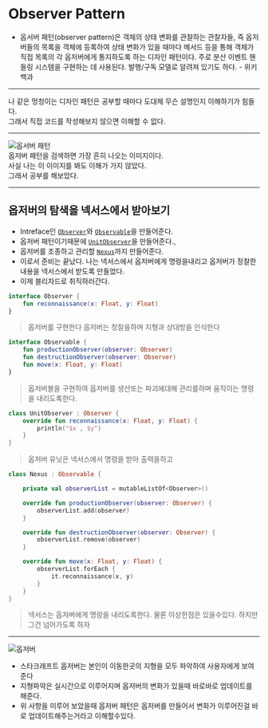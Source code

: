 # Observer Pattern

- 옵서버 패턴(observer pattern)은 객체의 상태 변화를 관찰하는 관찰자들, 즉 옵저버들의 목록을 객체에 등록하여 상태 변화가 있을 때마다 메서드 등을 통해 객체가 직접 목록의 각 옵저버에게 통지하도록 하는 디자인 패턴이다. 주로 분산 이벤트 핸들링 시스템을 구현하는 데 사용된다. 발행/구독 모델로 알려져 있기도 하다. - 위키백과
***
나 같은 멍청이는 디자인 패턴은 공부할 때마다 도대체 무슨 설명인지 이해하기가 힘들다.  
그래서 직접 코드를 작성해보지 않으면 이해할 수 없다.
***
![옵서버 패턴](https://upload.wikimedia.org/wikipedia/commons/thumb/8/8d/Observer.svg/854px-Observer.svg.png)  
옵저버 패턴을 검색하면 가장 흔히 나오는 이미지이다.  
사실 나는 이 이미지를 봐도 이해가 가지 않았다.  
그래서 공부를 해보았다.
***
## 옵저버의 탐색을 넥서스에서 받아보기
- Intreface인 [`Observer`](https://github.com/JeongJinyong/DPM-Design-Pattern/blob/master/ObserverPattern/src/Observer.kt)와 [`Observable`](https://github.com/JeongJinyong/DPM-Design-Pattern/blob/master/ObserverPattern/src/Observable.kt)을 만들어준다.
- 옵저버 패턴이기때문에 [`UnitObserver`](https://github.com/JeongJinyong/DPM-Design-Pattern/blob/master/ObserverPattern/src/UnitObserver.kt)을 만들어준다.,
- 옵저버를 조종하고 관리할 [`Nexus`](https://github.com/JeongJinyong/DPM-Design-Pattern/blob/master/ObserverPattern/src/Nexus.kt)까지 만들어준다.
- 이로서 준비는 끝났다. 나는 넥서스에서 옵저버에게 명령을내리고 옵저버가 정찰한 내용을 넥서스에서 받도록 만들었다.
- 이제 블리자드로 취직하러간다.
```Kotlin
interface Observer {
    fun reconnaissance(x: Float, y: Float)
}
```
> 옵저버를 구현한다 옵저버는 정찰을하며 지형과 상대방을 인식한다
```Kotlin
interface Observable {
    fun productionObserver(observer: Observer)
    fun destructionObserver(observer: Observer)
    fun move(x: Float, y: Float)
}
```
> 옵저버블을 구현하여 옵저버를 생산또는 파괴에대해 관리를하며 움직이는 명령을 내리도록한다.
```Kotlin
class UnitObserver : Observer {
    override fun reconnaissance(x: Float, y: Float) {
        println("$x , $y")
    }
}
```
> 옵저버 유닛은 넥서스에서 명령을 받아 출력을하고
```Kotlin
class Nexus : Observable {

    private val observerList = mutableListOf<Observer>()

    override fun productionObserver(observer: Observer) {
        observerList.add(observer)
    }

    override fun destructionObserver(observer: Observer) {
        observerList.remove(observer)
    }

    override fun move(x: Float, y: Float) {
        observerList.forEach {
            it.reconnaissance(x, y)
        }
    }
}
```
> 넥서스는 옵저버에게 명랑을 내리도록한다.
물론 이상한점은 있을수있다. 하지만 그건 넘어가도록 하자
***
![옵저버](https://coinpan.com/files/attach/images/198/800/207/090/b29ba5dbc4818d27269f02610c36604c.jpg)
- 스타크래프트 옵저버는 본인이 이동한곳의 지형을 모두 파악하여 사용자에게 보여준다
- 지형파악은 실시간으로 이루어지며 옵저버의 변화가 있을때 바로바로 업데이트를 해준다.
- 위 사항을 미루어 보았을때 옵저버 패턴은 옵저버를 만들어서 변화가 이루어진걸 바로 업데이트해주는거라고 이해할수있다.
